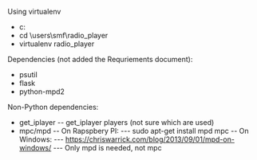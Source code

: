 Using virtualenv
- c:
- cd \users\smf\radio_player
- virtualenv radio_player

Dependencies (not added the Requriements document):
- psutil
- flask
- python-mpd2

Non-Python dependencies:

- get_iplayer
-- get_iplayer players (not sure which are used)
- mpc/mpd
-- On Rapspbery PI:
--- sudo apt-get install mpd mpc
-- On Windows:
--- https://chriswarrick.com/blog/2013/09/01/mpd-on-windows/
--- Only mpd is needed, not mpc
